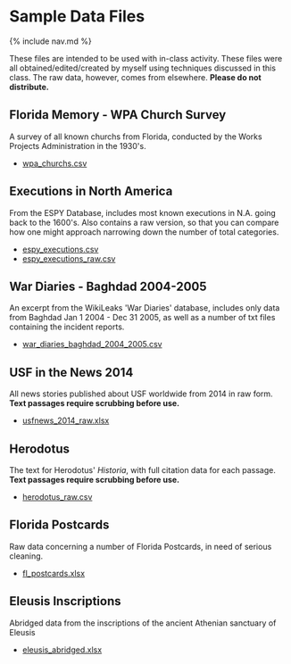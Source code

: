 # Sample Data Files

{% include nav.md %}

These files are intended to be used with in-class activity. These files were all obtained/edited/created by myself using techniques discussed in this class. The raw data, however, comes from elsewhere. **Please do not distribute.**

## Florida Memory - WPA Church Survey

A survey of all known churchs from Florida, conducted by the Works Projects Administration in the 1930's.

* [wpa_churchs.csv](files/wpa_churchs.csv)

## Executions in North America

From the ESPY Database, includes most known executions in N.A. going back to the 1600's. Also contains a raw version, so that you can compare how one might approach narrowing down the number of total categories.

* [espy_executions.csv](files/espy_executions.csv)
* [espy_executions_raw.csv](files/espy_executions_raw.csv)

## War Diaries - Baghdad 2004-2005

An excerpt from the WikiLeaks 'War Diaries' database, includes only data from Baghdad Jan 1 2004 - Dec 31 2005, as well as a number of txt files containing the incident reports.

* [war_diaries_baghdad_2004_2005.csv](files/war_diaries_baghdad_2004_2005.csv)

## USF in the News 2014

All news stories published about USF worldwide from 2014 in raw form. **Text passages require scrubbing before use.**

* [usfnews_2014_raw.xlsx](files/usfnews_2014_raw.xlsx)

## Herodotus

The text for Herodotus' *Historia*, with full citation data for each passage. **Text passages require scrubbing before use.**

* [herodotus_raw.csv](files/herodotus_raw.csv)

## Florida Postcards

Raw data concerning a number of Florida Postcards, in need of serious cleaning.

* [fl_postcards.xlsx](files/fl_postcards.xlsx)

## Eleusis Inscriptions

Abridged data from the inscriptions of the ancient Athenian sanctuary of Eleusis

* [eleusis_abridged.xlsx](files/eleusis_abridged.xlsx)
